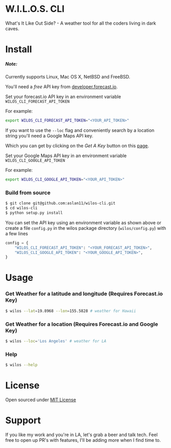 W.I.L.O.S. CLI
=====
What's It Like Out Side? - A weather tool for all the coders living in dark caves.

Install
=====


##### Note:
Currently supports Linux, Mac OS X, NetBSD and FreeBSD.

You'll need a *free* API key from [developer.forecast.io](http://developer.forecast.io/).

Set your forecast.io API key in an environment variable `WILOS_CLI_FORECAST_API_TOKEN`

For example:

```bash
export WILOS_CLI_FORECAST_API_TOKEN="<YOUR_API_TOKEN>"
```

If you want to use the `--loc` flag and conveniently search by a location string you'll need a Google Maps API key.

Which you can get by clicking on the *Get A Key* button on this [page](https://developers.google.com/maps/web-services/).

Set your Google Maps API key in an environment variable `WILOS_CLI_GOOGLE_API_TOKEN`

For example:

```bash
export WILOS_CLI_GOOGLE_API_TOKEN="<YOUR_API_TOKEN>"
```

### Build from source

```bash
$ git clone git@github.com:aslan11/wilos-cli.git
$ cd wilos-cli
$ python setup.py install
```

You can set the API key using an environment variable as shown above or create a file `config.py` in the wilos package directory (`wilos/config.py`) with a few lines

```python
config = {
    "WILOS_CLI_FORECAST_API_TOKEN": "<YOUR_FORECAST_API_TOKEN>",
    "WILOS_CLI_GOOGLE_API_TOKEN": "<YOUR_GOOGLE_API_TOKEN>",
}
```

Usage
====

### Get Weather for a latitude and longitude (Requires Forecast.io Key)

```bash
$ wilos --lat=19.8968 --lon=155.5828 # weather for Hawaii
```

### Get Weather for a location (Requires Forecast.io and Google Key)
```bash
$ wilos --loc='Los Angeles' # weather for LA
```

### Help
```bash
$ wilos --help
```

License
====
Open sourced under [MIT License](LICENSE)

Support
====
If you like my work and you're in LA, let's grab a beer and talk tech.
Feel free to open up PR's with features, I'll be adding more when I find time to.
